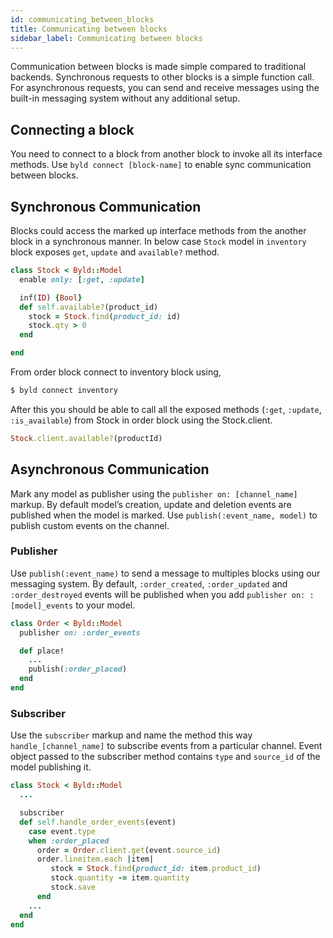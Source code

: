 ```yaml
---
id: communicating_between_blocks
title: Communicating between blocks
sidebar_label: Communicating between blocks
---
```

Communication between blocks is made simple compared to traditional backends. Synchronous requests to other blocks is a simple function call. For asynchronous requests, you can send and receive messages using the built-in messaging system without any additional setup.

## Connecting a block

You need to connect to a block from another block to invoke all its interface methods. Use `byld connect [block-name]` to enable sync communication between blocks.


## Synchronous Communication

Blocks could access the marked up interface methods from the another block in
a synchronous manner. In below case `Stock` model in `inventory` block exposes
`get`, `update` and `available?` method.

```ruby
class Stock < Byld::Model
  enable only: [:get, :update]

  inf(ID) {Bool}
  def self.available?(product_id)
    stock = Stock.find(product_id: id)
    stock.qty > 0
  end

end
```

From order block connect to inventory block using,

```sh
$ byld connect inventory
```

After this you should be able to call all the exposed methods (`:get`, `:update`, `:is_available`) from Stock in order block using the Stock.client.

```ruby
Stock.client.available?(productId)
```

## Asynchronous Communication

Mark any model as publisher using the `publisher on: [channel_name]` markup.
By default model’s creation, update and deletion events are published when the
model is marked. Use `publish(:event_name, model)`  to publish custom events
on the channel.

### Publisher

Use `publish(:event_name)` to send a message to multiples blocks using our
messaging system. By default, `:order_created`, `:order_updated` and
`:order_destroyed` events will be published when you add `publisher on: :[model]_events` to your model.

```ruby
class Order < Byld::Model
  publisher on: :order_events

  def place!
    ...
    publish(:order_placed)
  end
end
```
### Subscriber

Use the `subscriber` markup and name the method this way `handle_[channel_name]`
to subscribe events from a particular channel. Event object passed to the
subscriber method contains `type` and `source_id` of the model publishing it.

```ruby
class Stock < Byld::Model
  ...

  subscriber
  def self.handle_order_events(event)
    case event.type
    when :order_placed
      order = Order.client.get(event.source_id)
      order.lineitem.each |item|
         stock = Stock.find(product_id: item.product_id)
         stock.quantity -= item.quantity
         stock.save
      end
    ...
  end
end
```

